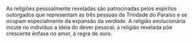 ﻿As religiões pessoalmente reveladas são patrocinadas pelos espíritos outorgados que representam as três pessoas da Trindade do Paraíso e se ocupam especialmente da expansão da *verdade.* A religião evolucionária incute no indivíduo a ideia do dever pessoal; a religião revelada põe crescente ênfase no amor, à regra de ouro.
